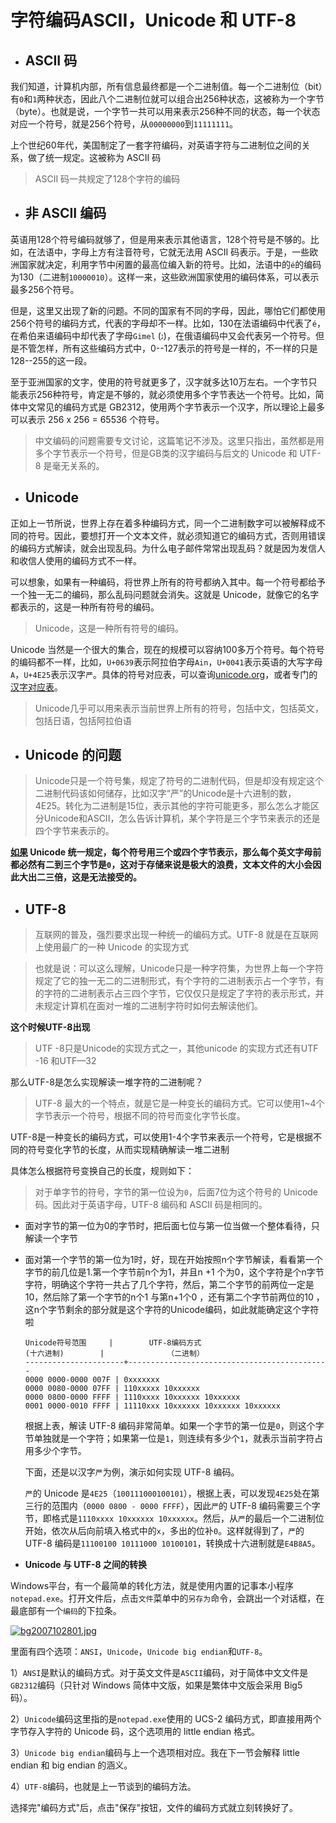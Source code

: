 # 字符编码ASCII，Unicode 和 UTF-8



- ## **ASCII 码**

我们知道，计算机内部，所有信息最终都是一个二进制值。每一个二进制位（bit）有`0`和`1`两种状态，因此八个二进制位就可以组合出256种状态，这被称为一个字节（byte）。也就是说，一个字节一共可以用来表示256种不同的状态，每一个状态对应一个符号，就是256个符号，从`00000000`到`11111111`。

上个世纪60年代，美国制定了一套字符编码，对英语字符与二进制位之间的关系，做了统一规定。这被称为 ASCII 码



> ASCII 码一共规定了128个字符的编码

- ## **非 ASCII 编码**

英语用128个符号编码就够了，但是用来表示其他语言，128个符号是不够的。比如，在法语中，字母上方有注音符号，它就无法用 ASCII 码表示。于是，一些欧洲国家就决定，利用字节中闲置的最高位编入新的符号。比如，法语中的`é`的编码为130（二进制`10000010`）。这样一来，这些欧洲国家使用的编码体系，可以表示最多256个符号。

但是，这里又出现了新的问题。不同的国家有不同的字母，因此，哪怕它们都使用256个符号的编码方式，代表的字母却不一样。比如，130在法语编码中代表了`é`，在希伯来语编码中却代表了字母`Gimel` (`ג`)，在俄语编码中又会代表另一个符号。但是不管怎样，所有这些编码方式中，0--127表示的符号是一样的，不一样的只是128--255的这一段。

至于亚洲国家的文字，使用的符号就更多了，汉字就多达10万左右。一个字节只能表示256种符号，肯定是不够的，就必须使用多个字节表达一个符号。比如，简体中文常见的编码方式是 GB2312，使用两个字节表示一个汉字，所以理论上最多可以表示 256 x 256 = 65536 个符号。

> 中文编码的问题需要专文讨论，这篇笔记不涉及。这里只指出，虽然都是用多个字节表示一个符号，但是GB类的汉字编码与后文的 Unicode 和 UTF-8 是毫无关系的。

- ## **Unicode**

正如上一节所说，世界上存在着多种编码方式，同一个二进制数字可以被解释成不同的符号。因此，要想打开一个文本文件，就必须知道它的编码方式，否则用错误的编码方式解读，就会出现乱码。为什么电子邮件常常出现乱码？就是因为发信人和收信人使用的编码方式不一样。



可以想象，如果有一种编码，将世界上所有的符号都纳入其中。每一个符号都给予一个独一无二的编码，那么乱码问题就会消失。这就是 Unicode，就像它的名字都表示的，这是一种所有符号的编码。

>  Unicode，这是一种所有符号的编码。

Unicode 当然是一个很大的集合，现在的规模可以容纳100多万个符号。每个符号的编码都不一样，比如，`U+0639`表示阿拉伯字母`Ain`，`U+0041`表示英语的大写字母`A`，`U+4E25`表示汉字`严`。具体的符号对应表，可以查询[unicode.org](https://www.unicode.org/)，或者专门的[汉字对应表](http://www.chi2ko.com/tool/CJK.htm)。

> Unicode几乎可以用来表示当前世界上所有的符号，包括中文，包括英文，包括日语，包括阿拉伯语

- ## **Unicode 的问题**

> Unicode只是一个符号集，规定了符号的二进制代码，但是却没有规定这个二进制代码该如何储存，比如汉字“严”的Unicode是十六进制的数，4E25。转化为二进制是15位，表示其他的字符可能更多，那么怎么才能区分Unicode和ASCII，怎么告诉计算机，某个字符是三个字节来表示的还是四个字节来表示的。





  **<u>如果</u>   Unicode 统一规定，每个符号用三个或四个字节表示，那么每个英文字母前都必然有二到三个字节是`0`，这对于存储来说是极大的浪费，文本文件的大小会因此大出二三倍，这是无法接受的。**

- ## **UTF-8**

> 互联网的普及，强烈要求出现一种统一的编码方式。UTF-8 就是在互联网上使用最广的一种 Unicode 的实现方式

> 也就是说：可以这么理解，Unicode只是一种字符集，为世界上每一个字符规定了它的独一无二的二进制形式，有个字符的二进制表示占一个字节，有的字符的二进制表示占三四个字节，它仅仅只是规定了字符的表示形式，并未规定计算机在面对一堆的二进制字符时如何去解读他们。

**这个时候UTF-8出现**

> UTF -8只是Unicode的实现方式之一，其他unicode 的实现方式还有UTF -16  和UTF—32  

那么UTF-8是怎么实现解读一堆字符的二进制呢？

> UTF-8 最大的一个特点，就是它是一种变长的编码方式。它可以使用1~4个字节表示一个符号，根据不同的符号而变化字节长度。

UTF-8是一种变长的编码方式，可以使用1-4个字节来表示一个符号，它是根据不同的符号变化字节的长度，从而实现精确解读一堆二进制

具体怎么根据符号变换自己的长度，规则如下：

> 对于单字节的符号，字节的第一位设为`0`，后面7位为这个符号的 Unicode 码。因此对于英语字母，UTF-8 编码和 ASCII 码是相同的。



* 面对字节的第一位为0的字节时，把后面七位与第一位当做一个整体看待，只解读一个字节

* 面对第一个字节的第一位为1时，好，现在开始按照n个字节解读，看看第一个字节的前几位是1.第一个字节前n个为1，并且n +1 个为0，这个字符是个n字节字符，明确这个字符一共占了几个字符，然后，第二个字节的前两位一定是10，然后除了第一个字节的n个1 与第n+1个0 ，还有第二个字节前两位的10 ，这n个字节剩余的部分就是这个字符的Unicode编码，如此就能确定这个字符啦

  ```
  Unicode符号范围     |        UTF-8编码方式
  (十六进制)        |              （二进制）
  ----------------------+---------------------------------------------
  0000 0000-0000 007F | 0xxxxxxx
  0000 0080-0000 07FF | 110xxxxx 10xxxxxx
  0000 0800-0000 FFFF | 1110xxxx 10xxxxxx 10xxxxxx
  0001 0000-0010 FFFF | 11110xxx 10xxxxxx 10xxxxxx 10xxxxxx
  ```

  根据上表，解读 UTF-8 编码非常简单。如果一个字节的第一位是`0`，则这个字节单独就是一个字符；如果第一位是`1`，则连续有多少个`1`，就表示当前字符占用多少个字节。

  下面，还是以汉字`严`为例，演示如何实现 UTF-8 编码。

  `严`的 Unicode 是`4E25`（`100111000100101`），根据上表，可以发现`4E25`处在第三行的范围内（`0000 0800 - 0000 FFFF`），因此`严`的 UTF-8 编码需要三个字节，即格式是`1110xxxx 10xxxxxx 10xxxxxx`。然后，从`严`的最后一个二进制位开始，依次从后向前填入格式中的`x`，多出的位补`0`。这样就得到了，`严`的 UTF-8 编码是`11100100 10111000 10100101`，转换成十六进制就是`E4B8A5`。

-  **Unicode 与 UTF-8 之间的转换**

Windows平台，有一个最简单的转化方法，就是使用内置的记事本小程序`notepad.exe`。打开文件后，点击`文件`菜单中的`另存为`命令，会跳出一个对话框，在最底部有一个`编码`的下拉条。

[![bg2007102801.jpg](https://www.ruanyifeng.com/blog/2007/10/bg2007102801-thumb.jpg)](https://www.ruanyifeng.com/blog/2007/10/bg2007102801.jpg)

里面有四个选项：`ANSI`，`Unicode`，`Unicode big endian`和`UTF-8`。

1）`ANSI`是默认的编码方式。对于英文文件是`ASCII`编码，对于简体中文文件是`GB2312`编码（只针对 Windows 简体中文版，如果是繁体中文版会采用 Big5 码）。

2）`Unicode`编码这里指的是`notepad.exe`使用的 UCS-2 编码方式，即直接用两个字节存入字符的 Unicode 码，这个选项用的 little endian 格式。

3）`Unicode big endian`编码与上一个选项相对应。我在下一节会解释 little endian 和 big endian 的涵义。

4）`UTF-8`编码，也就是上一节谈到的编码方法。

选择完"编码方式"后，点击"保存"按钮，文件的编码方式就立刻转换好了。
